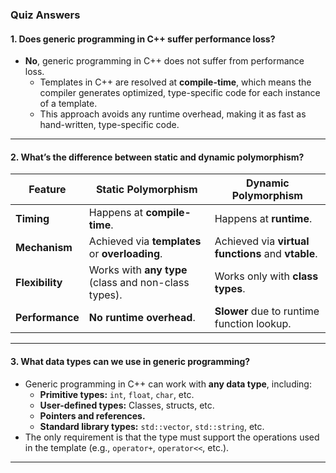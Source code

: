 ### **Quiz Answers**

#### **1. Does generic programming in C++ suffer performance loss?**
- **No**, generic programming in C++ does not suffer from performance loss.
    - Templates in C++ are resolved at **compile-time**, which means the compiler generates optimized, type-specific code for each instance of a template.
    - This approach avoids any runtime overhead, making it as fast as hand-written, type-specific code.

---

#### **2. What’s the difference between static and dynamic polymorphism?**

| **Feature**               | **Static Polymorphism**                  | **Dynamic Polymorphism**                |
|----------------------------|------------------------------------------|-----------------------------------------|
| **Timing**                | Happens at **compile-time**.             | Happens at **runtime**.                 |
| **Mechanism**             | Achieved via **templates** or **overloading**. | Achieved via **virtual functions** and **vtable**. |
| **Flexibility**           | Works with **any type** (class and non-class types). | Works only with **class types**.        |
| **Performance**           | **No runtime overhead**.                 | **Slower** due to runtime function lookup. |

---

#### **3. What data types can we use in generic programming?**
- Generic programming in C++ can work with **any data type**, including:
    - **Primitive types:** `int`, `float`, `char`, etc.
    - **User-defined types:** Classes, structs, etc.
    - **Pointers and references.**
    - **Standard library types:** `std::vector`, `std::string`, etc.
- The only requirement is that the type must support the operations used in the template (e.g., `operator+`, `operator<<`, etc.).

---

